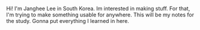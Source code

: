 Hi! I'm Janghee Lee in South Korea. Im interested in making stuff. For that, I'm trying to make something usable for anywhere. 
This will be my notes for the study. Gonna put everything I learned in here. 
